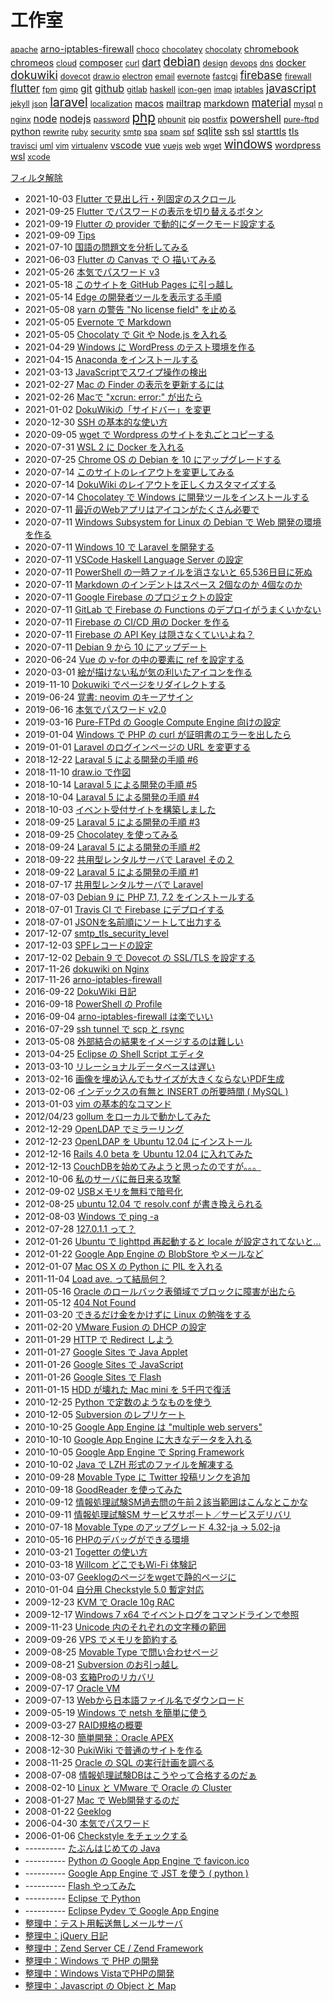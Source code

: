工作室
=====

<!-- section index: start -->
<p id="tag-cloud">
<a id="tag-apache" style="font-size: 0.9em" href="javascript:filterByTag('apache')">apache</a>
<a id="tag-arno-iptables-firewall" style="font-size: 1.0505149978319905em" href="javascript:filterByTag('arno-iptables-firewall')">arno-iptables-firewall</a>
<a id="tag-choco" style="font-size: 0.9em" href="javascript:filterByTag('choco')">choco</a>
<a id="tag-chocolatey" style="font-size: 0.9em" href="javascript:filterByTag('chocolatey')">chocolatey</a>
<a id="tag-chocolaty" style="font-size: 0.9em" href="javascript:filterByTag('chocolaty')">chocolaty</a>
<a id="tag-chromebook" style="font-size: 1.0505149978319905em" href="javascript:filterByTag('chromebook')">chromebook</a>
<a id="tag-chromeos" style="font-size: 1.0505149978319905em" href="javascript:filterByTag('chromeos')">chromeos</a>
<a id="tag-cloud" style="font-size: 0.9em" href="javascript:filterByTag('cloud')">cloud</a>
<a id="tag-composer" style="font-size: 1.0505149978319905em" href="javascript:filterByTag('composer')">composer</a>
<a id="tag-curl" style="font-size: 0.9em" href="javascript:filterByTag('curl')">curl</a>
<a id="tag-dart" style="font-size: 1.1385606273598312em" href="javascript:filterByTag('dart')">dart</a>
<a id="tag-debian" style="font-size: 1.3225490200071284em" href="javascript:filterByTag('debian')">debian</a>
<a id="tag-design" style="font-size: 0.9em" href="javascript:filterByTag('design')">design</a>
<a id="tag-devops" style="font-size: 0.9em" href="javascript:filterByTag('devops')">devops</a>
<a id="tag-dns" style="font-size: 0.9em" href="javascript:filterByTag('dns')">dns</a>
<a id="tag-docker" style="font-size: 1.0505149978319905em" href="javascript:filterByTag('docker')">docker</a>
<a id="tag-dokuwiki" style="font-size: 1.2890756251918218em" href="javascript:filterByTag('dokuwiki')">dokuwiki</a>
<a id="tag-dovecot" style="font-size: 0.9em" href="javascript:filterByTag('dovecot')">dovecot</a>
<a id="tag-draw.io" style="font-size: 0.9em" href="javascript:filterByTag('draw.io')">draw.io</a>
<a id="tag-electron" style="font-size: 0.9em" href="javascript:filterByTag('electron')">electron</a>
<a id="tag-email" style="font-size: 0.9em" href="javascript:filterByTag('email')">email</a>
<a id="tag-evernote" style="font-size: 0.9em" href="javascript:filterByTag('evernote')">evernote</a>
<a id="tag-fastcgi" style="font-size: 0.9em" href="javascript:filterByTag('fastcgi')">fastcgi</a>
<a id="tag-firebase" style="font-size: 1.2494850021680095em" href="javascript:filterByTag('firebase')">firebase</a>
<a id="tag-firewall" style="font-size: 0.9em" href="javascript:filterByTag('firewall')">firewall</a>
<a id="tag-flutter" style="font-size: 1.2010299956639812em" href="javascript:filterByTag('flutter')">flutter</a>
<a id="tag-fpm" style="font-size: 0.9em" href="javascript:filterByTag('fpm')">fpm</a>
<a id="tag-gimp" style="font-size: 0.9em" href="javascript:filterByTag('gimp')">gimp</a>
<a id="tag-git" style="font-size: 1.1385606273598312em" href="javascript:filterByTag('git')">git</a>
<a id="tag-github" style="font-size: 1.1385606273598312em" href="javascript:filterByTag('github')">github</a>
<a id="tag-gitlab" style="font-size: 0.9em" href="javascript:filterByTag('gitlab')">gitlab</a>
<a id="tag-haskell" style="font-size: 0.9em" href="javascript:filterByTag('haskell')">haskell</a>
<a id="tag-icon-gen" style="font-size: 0.9em" href="javascript:filterByTag('icon-gen')">icon-gen</a>
<a id="tag-imap" style="font-size: 0.9em" href="javascript:filterByTag('imap')">imap</a>
<a id="tag-iptables" style="font-size: 0.9em" href="javascript:filterByTag('iptables')">iptables</a>
<a id="tag-javascript" style="font-size: 1.2494850021680095em" href="javascript:filterByTag('javascript')">javascript</a>
<a id="tag-jekyll" style="font-size: 0.9em" href="javascript:filterByTag('jekyll')">jekyll</a>
<a id="tag-json" style="font-size: 0.9em" href="javascript:filterByTag('json')">json</a>
<a id="tag-laravel" style="font-size: 1.4em" href="javascript:filterByTag('laravel')">laravel</a>
<a id="tag-localization" style="font-size: 0.9em" href="javascript:filterByTag('localization')">localization</a>
<a id="tag-macos" style="font-size: 1.0505149978319905em" href="javascript:filterByTag('macos')">macos</a>
<a id="tag-mailtrap" style="font-size: 1.0505149978319905em" href="javascript:filterByTag('mailtrap')">mailtrap</a>
<a id="tag-markdown" style="font-size: 1.0505149978319905em" href="javascript:filterByTag('markdown')">markdown</a>
<a id="tag-material" style="font-size: 1.2010299956639812em" href="javascript:filterByTag('material')">material</a>
<a id="tag-mysql" style="font-size: 0.9em" href="javascript:filterByTag('mysql')">mysql</a>
<a id="tag-n" style="font-size: 0.9em" href="javascript:filterByTag('n')">n</a>
<a id="tag-nginx" style="font-size: 0.9em" href="javascript:filterByTag('nginx')">nginx</a>
<a id="tag-node" style="font-size: 1.1385606273598312em" href="javascript:filterByTag('node')">node</a>
<a id="tag-nodejs" style="font-size: 1.1385606273598312em" href="javascript:filterByTag('nodejs')">nodejs</a>
<a id="tag-password" style="font-size: 0.9em" href="javascript:filterByTag('password')">password</a>
<a id="tag-php" style="font-size: 1.4569716761534184em" href="javascript:filterByTag('php')">php</a>
<a id="tag-phpunit" style="font-size: 0.9em" href="javascript:filterByTag('phpunit')">phpunit</a>
<a id="tag-pip" style="font-size: 0.9em" href="javascript:filterByTag('pip')">pip</a>
<a id="tag-postfix" style="font-size: 0.9em" href="javascript:filterByTag('postfix')">postfix</a>
<a id="tag-powershell" style="font-size: 1.1385606273598312em" href="javascript:filterByTag('powershell')">powershell</a>
<a id="tag-pure-ftpd" style="font-size: 0.9em" href="javascript:filterByTag('pure-ftpd')">pure-ftpd</a>
<a id="tag-python" style="font-size: 1.0505149978319905em" href="javascript:filterByTag('python')">python</a>
<a id="tag-rewrite" style="font-size: 0.9em" href="javascript:filterByTag('rewrite')">rewrite</a>
<a id="tag-ruby" style="font-size: 0.9em" href="javascript:filterByTag('ruby')">ruby</a>
<a id="tag-security" style="font-size: 0.9em" href="javascript:filterByTag('security')">security</a>
<a id="tag-smtp" style="font-size: 0.9em" href="javascript:filterByTag('smtp')">smtp</a>
<a id="tag-spa" style="font-size: 0.9em" href="javascript:filterByTag('spa')">spa</a>
<a id="tag-spam" style="font-size: 0.9em" href="javascript:filterByTag('spam')">spam</a>
<a id="tag-spf" style="font-size: 0.9em" href="javascript:filterByTag('spf')">spf</a>
<a id="tag-sqlite" style="font-size: 1.1385606273598312em" href="javascript:filterByTag('sqlite')">sqlite</a>
<a id="tag-ssh" style="font-size: 1.0505149978319905em" href="javascript:filterByTag('ssh')">ssh</a>
<a id="tag-ssl" style="font-size: 1.0505149978319905em" href="javascript:filterByTag('ssl')">ssl</a>
<a id="tag-starttls" style="font-size: 1.0505149978319905em" href="javascript:filterByTag('starttls')">starttls</a>
<a id="tag-tls" style="font-size: 1.0505149978319905em" href="javascript:filterByTag('tls')">tls</a>
<a id="tag-travisci" style="font-size: 0.9em" href="javascript:filterByTag('travisci')">travisci</a>
<a id="tag-uml" style="font-size: 0.9em" href="javascript:filterByTag('uml')">uml</a>
<a id="tag-vim" style="font-size: 0.9em" href="javascript:filterByTag('vim')">vim</a>
<a id="tag-virtualenv" style="font-size: 0.9em" href="javascript:filterByTag('virtualenv')">virtualenv</a>
<a id="tag-vscode" style="font-size: 1.0505149978319905em" href="javascript:filterByTag('vscode')">vscode</a>
<a id="tag-vue" style="font-size: 1.0505149978319905em" href="javascript:filterByTag('vue')">vue</a>
<a id="tag-vuejs" style="font-size: 0.9em" href="javascript:filterByTag('vuejs')">vuejs</a>
<a id="tag-web" style="font-size: 0.9em" href="javascript:filterByTag('web')">web</a>
<a id="tag-wget" style="font-size: 0.9em" href="javascript:filterByTag('wget')">wget</a>
<a id="tag-windows" style="font-size: 1.3225490200071284em" href="javascript:filterByTag('windows')">windows</a>
<a id="tag-wordpress" style="font-size: 1.0505149978319905em" href="javascript:filterByTag('wordpress')">wordpress</a>
<a id="tag-wsl" style="font-size: 1.0505149978319905em" href="javascript:filterByTag('wsl')">wsl</a>
<a id="tag-xcode" style="font-size: 0.9em" href="javascript:filterByTag('xcode')">xcode</a>
</p>

<p><a id="tag-ALL" href="javascript:filterByTag('ALL')">フィルタ解除</a></p>

- 2021-10-03 [Flutter で見出し行・列固定のスクロール](20211003flutterscroll2dirs.html "flutter dart material")
- 2021-09-25 [Flutter でパスワードの表示を切り替えるボタン](20210925fluttercustomwidget.html "flutter dart material")
- 2021-09-19 [Flutter の provider で動的にダークモード設定する](20210919flutterproviderdarkmode.html "flutter dart material")
- 2021-09-09 [Tips](tips_20210830.html "windows chromeos chromebook")
- 2021-07-10 [国語の問題文を分析してみる](20210710parsing.html "uml")
- 2021-06-03 [Flutter の Canvas で ○ 描いてみる](20210603fluttercanvas.html "flutter")
- 2021-05-26 [本気でパスワード v3](20210522honkipass.html "javascript material")
- 2021-05-18 [このサイトを GitHub Pages に引っ越し](githubpagesminimal.html "github ruby jekyll")
- 2021-05-14 [Edge の開発者ツールを表示する手順](edgehowtoopendevtools.html)
- 2021-05-08 [yarn の警告 "No license field" を止める](yarnwarningnolicensefield.html "nodejs")
- 2021-05-05 [Evernote で Markdown](evernotemarkdown.html "markdown evernote")
- 2021-05-05 [Chocolaty で Git や Node.js を入れる](windowschocogitnodejs.html "windows chocolaty nodejs ssh")
- 2021-04-29 [Windows に WordPress のテスト環境を作る](windowsxamppwordpress.html "windows apache mysql wordpress")
- 2021-04-15 [Anaconda をインストールする](installanaconda.html "python")
- 2021-03-13 [JavaScriptでスワイプ操作の検出](swipedetection.html "javascript vue")
- 2021-02-27 [Mac の Finder の表示を更新するには](macfinerrefresh.html "macos")
- 2021-02-26 [Macで "xcrun: error:" が出たら](macosxcrunerror.html "macos xcode")
- 2021-01-02 [DokuWikiの「サイドバー」を変更](dokuwikilang.html "dokuwiki")
- 2020-12-30 [SSH の基本的な使い方](sshabc.html "ssh")
- 2020-09-05 [wget で Wordpress のサイトを丸ごとコピーする](getwordpresspageswithwget.html "wget wordpress")
- 2020-07-31 [WSL 2 に Docker を入れる](dockeronwsl2.html "windows docker wsl")
- 2020-07-25 [Chrome OS の Debian を 10 にアップグレードする](chromeosdebianupgradeto10.html "debian chromeos chromebook")
- 2020-07-14 [このサイトのレイアウトを変更してみる](dokuwikimyuserstyle.html "dokuwiki")
- 2020-07-14 [DokuWiki のレイアウトを正しくカスタマイズする](dokuwikiuserstyle.html "dokuwiki")
- 2020-07-14 [Chocolatey で Windows に開発ツールをインストールする](devtoolsinstallbychocolaty.html "windows chocolatey choco vscode powershell")
- 2020-07-11 [最近のWebアプリはアイコンがたくさん必要で](createwebappiconsbynodejs.html "nodejs gimp icon-gen")
- 2020-07-11 [Windows Subsystem for Linux の Debian で Web 開発の環境を作る](wsldebian.html "windows wsl debian python pip virtualenv git")
- 2020-07-11 [Windows 10 で Laravel を開発する](laravelwindows.html "php phpunit powershell laravel windows git sqlite")
- 2020-07-11 [VSCode Haskell Language Server の設定](vscode-haskell-language-server.html "haskell vscode")
- 2020-07-11 [PowerShell の一時ファイルを消さないと 65,536日目に死ぬ](powershellnewtempfile65536.html "powershell")
- 2020-07-11 [Markdown のインデントはスペース 2個なのか 4個なのか](markdownspace2or4.html "markdown")
- 2020-07-11 [Google Firebase のプロジェクトの設定](setupfirebaseproject.html)
- 2020-07-11 [GitLab で Firebase の Functions のデプロイがうまくいかない](gitlabfirebasefunctiondeployerror.html "git firebase devops")
- 2020-07-11 [Firebase の CI/CD 用の Docker を作る](gitlabcicddockernodefirebase.html "docker firebase gitlab node n")
- 2020-07-11 [Firebase の API Key は隠さなくていいよね？](firebaseapikye.html "firebase github")
- 2020-07-11 [Debian 9 から 10 にアップデート](updatedebian9to10.html "debian iptables arno-iptables-firewall")
- 2020-06-24 [Vue の v-for の中の要素に ref を設定する](vuerefinvfor.html "vue")
- 2020-03-01 [絵が描けない私が気の利いたアイコンを作る](createicon.html "web design")
- 2019-11-10 [Dokuwiki でページをリダイレクトする](dokuwikipageredirectplugin.html "dokuwiki")
- 2019-06-24 [覚書: neovim のキーアサイン](vimkeys.html "vim")
- 2019-06-16 [本気でパスワード v2.0](honkipassv2.html "javascript security password")
- 2019-03-16 [Pure-FTPd の Google Compute Engine 向けの設定](pureftpdgce.html "pure-ftpd cloud")
- 2019-01-04 [Windows で PHP の curl が証明書のエラーを出したら](phpcurlcertificateproblem.html "php curl ssl")
- 2019-01-01 [Laravel のログインページの URL を変更する](laravelchangeloginurl.html "laravel")
- 2018-12-22 [Laraval 5 による開発の手順 #6](startlaravel6.html "php laravel")
- 2018-11-10 [draw.io で作図](draw_io.html "php draw.io electron")
- 2018-10-14 [Laraval 5 による開発の手順 #5](startlaravel5.html "php laravel mailtrap")
- 2018-10-04 [Laraval 5 による開発の手順 #4](startlaravel4.html "php laravel")
- 2018-10-03 [イベント受付サイトを構築しました](jsadogaku.html "firebase github vuejs spa")
- 2018-09-25 [Laraval 5 による開発の手順 #3](startlaravel3.html "php laravel localization")
- 2018-09-25 [Chocolatey を使ってみる](chocolatey.html)
- 2018-09-24 [Laraval 5 による開発の手順 #2](startlaravel2.html "php composer laravel mailtrap")
- 2018-09-22 [共用型レンタルサーバで Laravel その２](laravelonsharedserver2.html "php laravel sqlite")
- 2018-09-22 [Laraval 5 による開発の手順 #1](startlaravel1.html "php composer laravel sqlite")
- 2018-07-17 [共用型レンタルサーバで Laravel](laravelonsharedserver.html "php laravel")
- 2018-07-03 [Debian 9 に PHP 7.1, 7.2 をインストールする](debian9php7_1.html "debian php")
- 2018-07-01 [Travis CI で Firebase にデプロイする](firebasetravisci.html "node javascript travisci firebase")
- 2018-07-01 [JSONを名前順にソートして出力する](json-stable-stringify.html "node javascript json")
- 2017-12-07 [smtp_tls_security_level](smtptlssecuritylevelpostfix.html "smtp starttls tls postfix")
- 2017-12-03 [SPFレコードの設定](spfrecord.html "spf spam email dns")
- 2017-12-02 [Debain 9 で Dovecot の SSL/TLS を設定する](debain9dovecotssltls.html "debian dovecot imap ssl tls starttls")
- 2017-11-26 [dokuwiki on Nginx](dokuwikionnginx.html "nginx dokuwiki php fpm fastcgi debian rewrite")
- 2017-11-26 [arno-iptables-firewall](arnoiptablesfirewall.html "debian firewall arno-iptables-firewall")
- 2016-09-22 [DokuWiki 日記](cms/20160922dokuwiki.html "dokuwiki")
- 2016-09-18 [PowerShell の Profile](misc/powershell-profile.html)
- 2016-09-04 [arno-iptables-firewall は楽でいい](hardware-os/arno-iptables-firewall.html)
- 2016-07-29 [ssh tunnel で scp と rsync](misc/ssh-tunnel-scp-rsync.html)
- 2013-05-08 [外部結合の結果をイメージするのは難しい](database/outerjoin.html)
- 2013-04-25 [Eclipse の Shell Script エディタ](programming/eclipse-shell-script-editor.html)
- 2013-03-10 [リレーショナルデータベースは遅い](database/rdbisnotsofast.html)
- 2013-02-16 [画像を埋め込んでもサイズが大きくならないPDF生成](misc/pdfimagesize.html)
- 2013-02-06 [インデックスの有無と INSERT の所要時間 ( MySQL )](database/index-insert-time-mysql.html)
- 2013-01-03 [vim の基本的なコマンド](misc/vimbasiccommands.html)
- 2012/04/23 [gollum をローカルで動かしてみた](programming/gollum-run-local.html)
- 2012-12-29 [OpenLDAP でミラーリング](misc/openldap-mirror.html)
- 2012-12-23 [OpenLDAP を Ubuntu 12.04 にインストール](misc/openldap-ubuntu-12_04-install.html)
- 2012-12-16 [Rails 4.0 beta を Ubuntu 12.04 に入れてみた](programming/rails-4_0-beta-ubuntu-12_04.html)
- 2012-12-13 [CouchDBを始めてみようと思ったのですが。。。](database/couchd-jpcommu.html)
- 2012-10-06 [私のサーバに毎日来る攻撃](hardware-os/attacstomyserver.html)
- 2012-09-02 [USBメモリを無料で暗号化](hardware-os/usbmemory-truecrypt-win-max-linux.html)
- 2012-08-25 [ubuntu 12.04 で resolv.conf が書き換えられる](hardware-os/ubuntu-12-04-resolv-conf.html)
- 2012-08-03 [Windows で ping -a](hardware-os/windows-de-ping--a.html)
- 2012-07-28 [127.0.1.1 って？](hardware-os/whats127-0-1-1.html)
- 2012-01-26 [Ubuntu で lighttpd 再起動すると locale が設定されてないと...](hardware-os/ubuntu-lighttpd-locale.html)
- 2012-01-22 [Google App Engine の BlobStore やメールなど](programming/google-app-engine-blobstore-email.html)
- 2012-01-07 [Mac OS X の Python に PIL を入れる](programming/installpythonpilmacosx.html)
- 2011-11-04 [Load ave. って結局何？](hardware-os/load-ave.html)
- 2011-05-16 [Oracle のロールバック表領域でブロックに障害が出たら](database/oraclerollbacksegerr.html)
- 2011-05-12 [404 Not Found](lamp/404_not_found.html)
- 2011-03-20 [できるだけ金をかけずに Linux の勉強をする](hardware-os/vmwareplayer.html)
- 2011-02-20 [VMware Fusion の DHCP の設定](hardware-os/vmwarefusiondhcp.html)
- 2011-01-29 [HTTP で Redirect しよう](lamp/httpredirect.html)
- 2011-01-27 [Google Sites で Java Applet](cms/20110127.html)
- 2011-01-26 [Google Sites で JavaScript](cms/20110126b.html)
- 2011-01-26 [Google Sites で Flash](cms/20110126a.html)
- 2011-01-15 [HDD が壊れた Mac mini を 5千円で復活](hardware-os/recovermacmini.html)
- 2010-12-25 [Python で定数のようなものを使う](programming/pythonconst.html)
- 2010-12-05 [Subversion のレプリケート](misc/svnreplication.html)
- 2010-10-25 [Google App Engine は "multiple web servers"](programming/gaemultisvr.html)
- 2010-10-10 [Google App Engine に大きなデータを入れる](programming/gaelob.html)
- 2010-10-05 [Google App Engine で Spring Framework](programming/gaespring.html)
- 2010-10-02 [Java で LZH 形式のファイルを解凍する](programming/javalzh.html)
- 2010-09-28 [Movable Type に Twitter 投稿リンクを追加](social/tweetlink.html)
- 2010-09-18 [GoodReader を使ってみた](mobile/goodreader.html)
- 2010-09-12 [情報処理試験SM過去問の午前２該当範囲はこんなとこかな](itcertifications/iteesmt2.html)
- 2010-09-11 [情報処理試験SM サービスサポート／サービスデリバリ](itcertifications/iteesmsssd.html)
- 2010-07-18 [Movable Type のアップグレード 4.32-ja → 5.02-ja](cms/mtupdate.html)
- 2010-05-16 [PHPのデバッグができる環境](lamp/phpdebugger.html)
- 2010-03-21 [Togetter の使い方](social/togetterhowto.html)
- 2010-03-18 [Willcom どこでもWi-Fi 体験記](mobile/willcomws024bf.html)
- 2010-03-07 [Geeklogのページをwgetで静的ページに](cms/geeklogwget.html)
- 2010-01-04 [自分用 Checkstyle 5.0 暫定対応](programming/checkstyle5forme.html)
- 2009-12-23 [KVM で Oracle 10g RAC](database/oracleraconkvm.html)
- 2009-12-17 [Windows 7 x64 でイベントログをコマンドラインで参照](hardware-os/windows7eventlog.html)
- 2009-11-23 [Unicode 内のそれぞれの文字種の範囲](misc/unicodecodechars.html)
- 2009-09-26 [VPS でメモリを節約する](hardware-os/vpsrsavememory.html)
- 2009-08-25 [Movable Type で問い合わせページ](cms/mtformmail.html)
- 2009-08-21 [Subversion のお引っ越し](misc/svnmoveing.html)
- 2009-08-03 [玄箱Proのリカバリ](hardware-os/kuroprorecovery.html)
- 2009-07-17 [Oracle VM](database/oraclevm.html)
- 2009-07-13 [Webから日本語ファイル名でダウンロード](lamp/downloadmbfilename.html)
- 2009-05-19 [Windows で netsh を簡単に使う](hardware-os/windowsnetsh.html)
- 2009-03-27 [RAID規格の概要](hardware-os/raidlevel.html)
- 2008-12-30 [簡単開発：Oracle APEX](database/oracleapexeod.html)
- 2008-12-30 [PukiWiki で普通のサイトを作る](cms/pukiwikias.html)
- 2008-11-25 [Oracle の SQL の実行計画を調べる](database/oraclesqlplan.html)
- 2008-07-08 [情報処理試験DBはこうやって合格するのだぁ](itcertifications/iteedb.html)
- 2008-02-10 [Linux と VMware で Oracle の Cluster](database/oracleclusteronvmware.html)
- 2008-01-27 [Mac で Web開発するのだ](lamp/mamp.html)
- 2008-01-22 [Geeklog](cms/geeklog.html)
- 2006-04-30 [本気でパスワード](programming/honkipass.html)
- 2006-01-06 [Checkstyle をチェックする](programming/checkstyle4me.html)
- ---------- [たぶんはじめての Java](programming/my1stjava.html)
- ---------- [Python の Google App Engine で favicon.ico](programming/python-google-app-engine-favicon-ico.html)
- ---------- [Google App Engine で JST を使う ( python )](programming/google-app-engine-de-jst-wo-shiu.html)
- ---------- [Flash やってみた](programming/flashtrial.html)
- ---------- [Eclipse で Python](programming/gaepydev.html)
- ---------- [Eclipse Pydev で Google App Engine](programming/eclipsegaepythonpj.html)
-  [整理中：テスト用転送無しメールサーバ](misc/apachejames.html)
-  [整理中：jQuery 日記](programming/jquerytrial.html)
-  [整理中：Zend Server CE / Zend Framework](lamp/zendservercezendframework.html)
-  [整理中：Windows で PHP の開発](lamp/phponwin.html)
-  [整理中：Windows VistaでPHPの開発](lamp/vistaphp.html)
-  [整理中：Javascript の Object と Map](programming/javascript-object-map.html)
<!-- section index: end -->